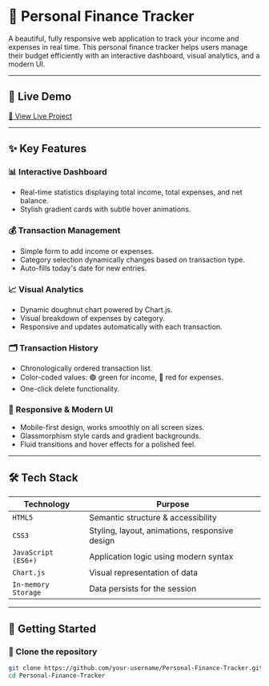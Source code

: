 # 💸 Personal Finance Tracker

A beautiful, fully responsive web application to track your income and expenses in real time. This personal finance tracker helps users manage their budget efficiently with an interactive dashboard, visual analytics, and a modern UI.

---

## 📌 Live Demo

[🔗 View Live Project](https://prashuvishwakarma.github.io/Personal-Finance-tracker/)

---

## ✨ Key Features

### 📊 Interactive Dashboard
- Real-time statistics displaying total income, total expenses, and net balance.
- Stylish gradient cards with subtle hover animations.

### 💰 Transaction Management
- Simple form to add income or expenses.
- Category selection dynamically changes based on transaction type.
- Auto-fills today's date for new entries.

### 📈 Visual Analytics
- Dynamic doughnut chart powered by Chart.js.
- Visual breakdown of expenses by category.
- Responsive and updates automatically with each transaction.

### 🗂️ Transaction History
- Chronologically ordered transaction list.
- Color-coded values: 🟢 green for income, 🔴 red for expenses.
- One-click delete functionality.

### 📱 Responsive & Modern UI
- Mobile-first design, works smoothly on all screen sizes.
- Glassmorphism style cards and gradient backgrounds.
- Fluid transitions and hover effects for a polished feel.

---

## 🛠️ Tech Stack

| Technology | Purpose |
|------------|---------|
| `HTML5` | Semantic structure & accessibility |
| `CSS3` | Styling, layout, animations, responsive design |
| `JavaScript (ES6+)` | Application logic using modern syntax |
| `Chart.js` | Visual representation of data |
| `In-memory Storage` | Data persists for the session |

---

## 🚀 Getting Started

### 📁 Clone the repository

```bash
git clone https://github.com/your-username/Personal-Finance-Tracker.git
cd Personal-Finance-Tracker
